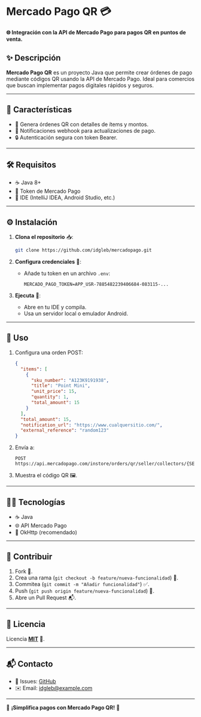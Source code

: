 # Mercado Pago QR 💳

**🌐 Integración con la API de Mercado Pago para pagos QR en puntos de venta.**

## ✨ Descripción

**Mercado Pago QR** es un proyecto Java que permite crear órdenes de pago mediante códigos QR usando la API de Mercado Pago. Ideal para comercios que buscan implementar pagos digitales rápidos y seguros.

---

## 🚀 Características

- 🧾 Genera órdenes QR con detalles de ítems y montos.
- 🔗 Notificaciones webhook para actualizaciones de pago.
- 🔒 Autenticación segura con token Bearer.

---

## 🛠️ Requisitos

- ☕ Java 8+
- 🔑 Token de Mercado Pago
- 🧰 IDE (IntelliJ IDEA, Android Studio, etc.)

---

## ⚙️ Instalación

1. **Clona el repositorio** 📥:
   ```bash
   git clone https://github.com/idgleb/mercadopago.git
   ```

2. **Configura credenciales** 🔑:
   - Añade tu token en un archivo `.env`:
     ```properties
     MERCADO_PAGO_TOKEN=APP_USR-7885482239406684-083115-...
     ```

3. **Ejecuta** 🚀:
   - Abre en tu IDE y compila.
   - Usa un servidor local o emulador Android.

---

## 📖 Uso

1. Configura una orden POST:
   ```json
   {
     "items": [
       {
         "sku_number": "A123K9191938",
         "title": "Point Mini",
         "unit_price": 15,
         "quantity": 1,
         "total_amount": 15
       }
     ],
     "total_amount": 15,
     "notification_url": "https://www.cualquersitio.com/",
     "external_reference": "random123"
   }
   ```

2. Envía a:
   ```
   POST https://api.mercadopago.com/instore/orders/qr/seller/collectors/{SELLER_ID}/pos/{POS_ID}/qrs
   ```

3. Muestra el código QR 🖼️.

---

## 🧑‍💻 Tecnologías

- ☕ Java
- 🌐 API Mercado Pago
- 📡 OkHttp (recomendado)

---

## 🤝 Contribuir

1. Fork 🍴.
2. Crea una rama (`git checkout -b feature/nueva-funcionalidad`) 🌿.
3. Commitea (`git commit -m "Añadir funcionalidad"`) ✅.
4. Push (`git push origin feature/nueva-funcionalidad`) 🚀.
5. Abre un Pull Request 📬.

---

## 📜 Licencia

Licencia **[MIT](LICENSE)** 📝.

---

## 📬 Contacto

- 🐞 Issues: [GitHub](https://github.com/idgleb/mercadopago/issues)
- ✉️ Email: idgleb@example.com

---

🌟 **¡Simplifica pagos con Mercado Pago QR!** 🌟
